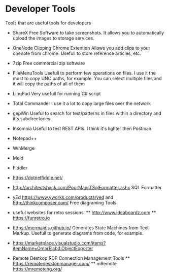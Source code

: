 # Developer Tools
Tools that are useful tools for developers

* ShareX
Free Software to take screenshots. It allows you to automatically upload the images to storage services.

* OneNode Clipping Chrome Extention
Allows you add clips to your onenote from chrome. Usefull to store reference articles, etc.

* 7zip
Free commercial zip software

* FileMenuTools
Usefull to perform few operations on files. I use it the most to copy UNC paths, for example. You can select multiple files and it will copy the paths of all of them

* LinqPad
Very usefull for running C# script

* Total Commander
I use it a lot to copy large files over the network

* gepWin
Useful to search for text/patterns in files within a directory and it's subdirectories

* Insomnia
Useful to test REST APIs. I think it's lighter then Postman

* Notepad++

* WinMerge

* Meld

* Fiddler

* https://dotnetfiddle.net/

* http://architectshack.com/PoorMansTSqlFormatter.ashx
SQL Formatter. 

* yEd https://www.yworks.com/products/yed  and http://thinkcomposer.com/
Free diagraming Tools

* useful websites for retro sessions:
** http://www.ideaboardz.com
** https://funretro.io

* https://mermaidjs.github.io/ Generates State Machines from Text Markup. Usefull to generate diagrams from code, for example.

* https://marketplace.visualstudio.com/items?itemName=OmarElabd.ObjectExporter

* Remote Destkop RDP Connection Management Tools
** https://remotedesktopmanager.com/
** mRemote https://mremoteng.org/
